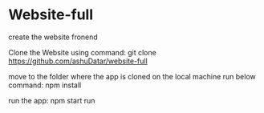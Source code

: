 # Website-full
create the website fronend

Clone the Website using command:
git clone https://github.com/ashuDatar/website-full

move to the folder where the app is cloned on the local machine run below command:
npm install

run the app:
npm start run

